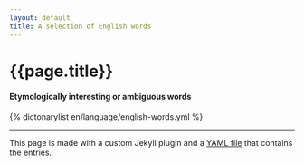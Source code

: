 ```yaml
---
layout: default
title: A selection of English words
---
```

# {{page.title}}

#### Etymologically interesting or ambiguous words

{% dictonarylist en/language/english-words.yml %}

***

This page is made with a custom Jekyll plugin and a [YAML file](english-words.yml) that contains the
entries. 
